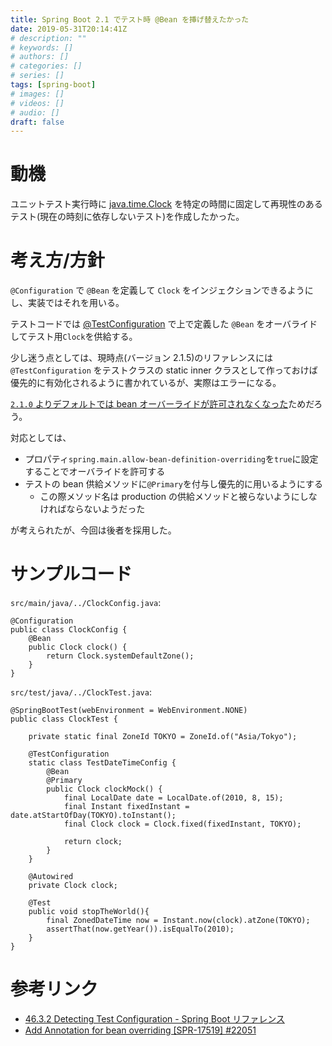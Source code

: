 ```yaml
---
title: Spring Boot 2.1 でテスト時 @Bean を挿げ替えたかった
date: 2019-05-31T20:14:41Z
# description: ""
# keywords: []
# authors: []
# categories: []
# series: []
tags: [spring-boot]
# images: []
# videos: []
# audio: []
draft: false
---
```


# 動機

ユニットテスト実行時に [java.time.Clock](https://docs.oracle.com/javase/jp/11/docs/api/java.base/java/time/Clock.html) を特定の時間に固定して再現性のあるテスト(現在の時刻に依存しないテスト)を作成したかった。

# 考え方/方針

`@Configuration` で `@Bean` を定義して `Clock` をインジェクションできるようにし、実装ではそれを用いる。

テストコードでは [@TestConfiguration](https://docs.spring.io/spring-boot/docs/2.1.5.RELEASE/reference/html/boot-features-testing.html#boot-features-testing-spring-boot-applications-detecting-config) で上で定義した `@Bean` をオーバライドしてテスト用`Clock`を供給する。

少し迷う点としては、現時点(バージョン 2.1.5)のリファレンスには `@TestConfiguration` をテストクラスの static inner クラスとして作っておけば優先的に有効化されるように書かれているが、実際はエラーになる。

[`2.1.0` よりデフォルトでは bean オーバーライドが許可されなくなった](https://github.com/spring-projects/spring-boot/wiki/Spring-Boot-2.1-Release-Notes#bean-overriding)ためだろう。

対応としては、

- プロパティ`spring.main.allow-bean-definition-overriding`を`true`に設定することでオーバライドを許可する
- テストの bean 供給メソッドに`@Primary`を付与し優先的に用いるようにする
  - この際メソッド名は production の供給メソッドと被らないようにしなければならないようだった

が考えられたが、今回は後者を採用した。

# サンプルコード

`src/main/java/../ClockConfig.java`:

    @Configuration
    public class ClockConfig {
        @Bean
        public Clock clock() {
            return Clock.systemDefaultZone();
        }
    }

`src/test/java/../ClockTest.java`:

    @SpringBootTest(webEnvironment = WebEnvironment.NONE)
    public class ClockTest {

        private static final ZoneId TOKYO = ZoneId.of("Asia/Tokyo");

        @TestConfiguration
        static class TestDateTimeConfig {
            @Bean
            @Primary
            public Clock clockMock() {
                final LocalDate date = LocalDate.of(2010, 8, 15);
                final Instant fixedInstant = date.atStartOfDay(TOKYO).toInstant();
                final Clock clock = Clock.fixed(fixedInstant, TOKYO);

                return clock;
            }
        }

        @Autowired
        private Clock clock;

        @Test
        public void stopTheWorld(){
            final ZonedDateTime now = Instant.now(clock).atZone(TOKYO);
            assertThat(now.getYear()).isEqualTo(2010);
        }
    }

# 参考リンク

- [46.3.2 Detecting Test Configuration - Spring Boot リファレンス](https://docs.spring.io/spring-boot/docs/current/reference/html/boot-features-testing.html#boot-features-testing-spring-boot-applications-detecting-config)
- [Add Annotation for bean overriding [SPR-17519] #22051](https://github.com/spring-projects/spring-framework/issues/22051)
